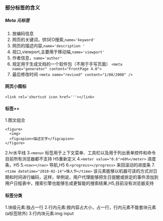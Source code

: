 ### 部分标签的含义

##### Meta 元标签
1. 放编码信息
2. 网页的关键词，供SEO搜索,`name='keyword'`
3. 网页的描述内容,`name='description '`
4. 视口,viewport,主要用于移动端,`name='viewport'`
5. 作者信息，`name='author'`
6. 规定用于生成文档的一个软件包（不用于手写页面） `<meta name="generator" content="FrontPage 4.0">`
7. 最后修改时间 `<meta name="revised" content="1/08/2008" />`

#### 网页小图标
`<link rel='shortcut icon href='''></link>`

#### 标签++
1.图文组合
```
<figure>
  <img>
  <figcapion>描述文字</figcapion>
</figure>
````
2.hr水平线
3.`<menu>` 标签用于上下文菜单、工具栏以及用于列出表单控件和命令 目前所有浏览器都不支持 H5重新定义
4.`<meter value="0.6">60%</meter>` 进度条，H5
5.`<nav></nav>` 导航,H5
6.`<progress></progress>` 来回滚动的进度条
7.` <time datetime="2010-02-14">情人节</time>` 该元素能够以机器可读的方式对日期和时间进行编码，这样，举例说，用户代理能够把生日提醒或排定的事件添加到用户日程表中，搜索引擎也能够生成更智能的搜索结果,H5,目前没有浏览器支持

#### 标签分类
1.块级元素:独占一行
2.行内元素:按内容占大小，占一行，行内元素不能套块元素(a标签除外)
3.行内块元素:img input
